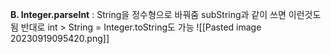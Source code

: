 **B. Integer.parseInt** : String을 정수형으로 바꿔줌  subString과 같이 쓰면 이런것도 됨 
반대로 int > String = Integer.toString도 가능
![[Pasted image 20230919095420.png]]